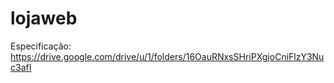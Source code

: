 # lojaweb
Especificação: https://drive.google.com/drive/u/1/folders/16OauRNxsSHriPXgjoCniFlzY3Nuc3afI